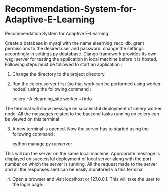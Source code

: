 Recommendation-System-for-Adaptive-E-Learning
=============================================

Recommendation System for Adaptive E-Learning



Create a database in mysql with the name elearning_reco_db. grant permissions to the desired user and password. change the settings accordingly in settings.py ddatabase. Django framework provides its own wsgi server for testing the
application in local machine before it is hosted. Following steps must be followed to
start an application :
1. Change the directory to the project directory

2. Run the celery server first (so that work can be performed using worker nodes)
using the following command :

	celery −A elearning_site worker −l info

The terminal will show message on successful deployment of celery worker node.
All the messages related to the backend tasks running on celery can be viewed
on this terminal

3. A new terminal is opened. Now the server has to started using the following
command :

	python manage.py runserver

This will run the server on the same local machine. Appropriate message is
displayed on successful deployment of local server along with the port number
on which the server is running. All the request made to the server and all the
responses sent can be easily monitored via this terminal

4. Open a browser and visit localhost or 127.0.0.1. This will take the user to the
login page.